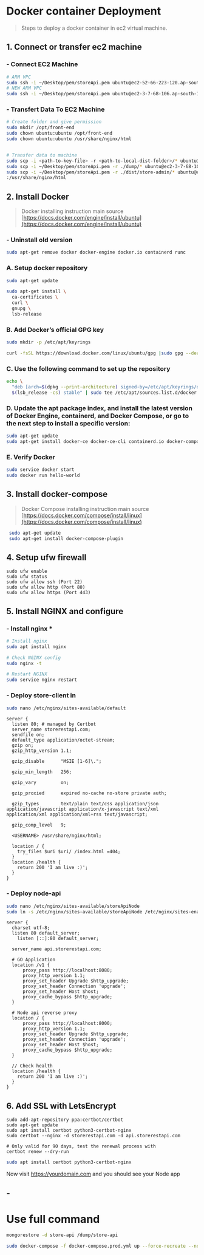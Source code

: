 # Docker container Deployment

> Steps to deploy a docker container in ec2 virtual machine.

## 1. Connect or transfer ec2 machine

### - Connect EC2 Machine
```bash
# ARM VPC
sudo ssh -i ~/Desktop/pem/storeApi.pem ubuntu@ec2-52-66-223-120.ap-south-1.compute.amazonaws.com
# NEW ARM VPC
sudo ssh -i ~/Desktop/pem/storeApi.pem ubuntu@ec2-3-7-68-106.ap-south-1.compute.amazonaws.com
```

### - Transfert Data To EC2 Machine
```bash
# Create folder and give permission
sudo mkdir /opt/front-end
sudo chown ubuntu:ubuntu /opt/front-end
sudo chown ubuntu:ubuntu /usr/share/nginx/html


# Transfer data to machine 
sudo scp -i <path-to-key-file> -r <path-to-local-dist-folder>/* ubuntu@<domain name>:/opt/front-end
sudo scp -i ~/Desktop/pem/storeApi.pem -r ./dump/* ubuntu@ec2-3-7-68-106.ap-south-1.compute.amazonaws.com:/opt/local-data
sudo scp -i ~/Desktop/pem/storeApi.pem -r ./dist/store-admin/* ubuntu@ec2-3-7-68-106.ap-south-1.compute.amazonaws.com
:/usr/share/nginx/html
```

## 2. Install Docker 
> Docker installing instruction main source [https://docs.docker.com/engine/install/ubuntu](https://docs.docker.com/engine/install/ubuntu)

### - Uninstall old version
```bash
sudo apt-get remove docker docker-engine docker.io containerd runc
```
### A. Setup docker repository
```bash
sudo apt-get update

sudo apt-get install \
  ca-certificates \
  curl \
  gnupg \
  lsb-release
```
### B. Add Docker’s official GPG key
```bash
sudo mkdir -p /etc/apt/keyrings

curl -fsSL https://download.docker.com/linux/ubuntu/gpg |sudo gpg --dearmor -o /etc/apt/keyrings/docker.gpg
```
### C. Use the following command to set up the repository
```bash
echo \
  "deb [arch=$(dpkg --print-architecture) signed-by=/etc/apt/keyrings/docker.gpg] https://download.docker.com/linux/ubuntu \
  $(lsb_release -cs) stable" | sudo tee /etc/apt/sources.list.d/docker.list > /dev/null
```
### D. Update the apt package index, and install the latest version of Docker Engine, containerd, and Docker Compose, or go to the next step to install a specific version:
```bash
sudo apt-get update
sudo apt-get install docker-ce docker-ce-cli containerd.io docker-compose-plugin
```

### E. Verify Docker
```bash
sudo service docker start
sudo docker run hello-world
```

## 3. Install docker-compose
> Docker Compose installing instruction main source [https://docs.docker.com/compose/install/linux](https://docs.docker.com/compose/install/linux)
```bash
 sudo apt-get update
 sudo apt-get install docker-compose-plugin
```


## 4. Setup ufw firewall

```
sudo ufw enable
sudo ufw status
sudo ufw allow ssh (Port 22)
sudo ufw allow http (Port 80)
sudo ufw allow https (Port 443)
```

## 5. Install NGINX and configure

### - Install nginx *
```bash
# Install nginx 
sudo apt install nginx

# Check NGINX config
sudo nginx -t

# Restart NGINX
sudo service nginx restart
```

### - Deploy store-client in <USERNAME>
```bash
sudo nano /etc/nginx/sites-available/default
```
```
server {
  listen 80; # managed by Certbot
  server_name storerestapi.com;
  sendfile on;
  default_type application/octet-stream;
  gzip on;
  gzip_http_version 1.1;

  gzip_disable      "MSIE [1-6]\.";

  gzip_min_length   256;

  gzip_vary         on;

  gzip_proxied      expired no-cache no-store private auth;

  gzip_types        text/plain text/css application/json application/javascript application/x-javascript text/xml application/xml application/xml+rss text/javascript;

  gzip_comp_level   9;

  <USERNAME> /usr/share/nginx/html;

  location / {
    try_files $uri $uri/ /index.html =404;
  }
  location /health {
    return 200 'I am live :)';
  }
}
```

### - Deploy node-api
```bash
sudo nano /etc/nginx/sites-available/storeApiNode
sudo ln -s /etc/nginx/sites-available/storeApiNode /etc/nginx/sites-enabled/storeApiNode
```
```
server {
  charset utf-8;
  listen 80 default_server;
	listen [::]:80 default_server;

  server_name api.storerestapi.com;
  
  # GO Application
  location /v1 {
      proxy_pass http://localhost:8080;
      proxy_http_version 1.1;
      proxy_set_header Upgrade $http_upgrade;
      proxy_set_header Connection 'upgrade';
      proxy_set_header Host $host;
      proxy_cache_bypass $http_upgrade;
  }

  # Node api reverse proxy
  location / {
      proxy_pass http://localhost:8000;
      proxy_http_version 1.1;
      proxy_set_header Upgrade $http_upgrade;
      proxy_set_header Connection 'upgrade';
      proxy_set_header Host $host;
      proxy_cache_bypass $http_upgrade;
  }

  // Check health
  location /health {
    return 200 'I am live :)';
  }
}
```


## 6. Add SSL with LetsEncrypt

```
sudo add-apt-repository ppa:certbot/certbot
sudo apt-get update
sudo apt install certbot python3-certbot-nginx
sudo certbot --nginx -d storerestapi.com -d api.storerestapi.com

# Only valid for 90 days, test the renewal process with
certbot renew --dry-run
```

```bash
sudo apt install certbot python3-certbot-nginx
```

Now visit https://yourdomain.com and you should see your Node app

## -
# Use full command
```bash
mongorestore -d store-api /dump/store-api
```

<!-- After Deploy -->
```bash
sudo docker-compose -f docker-compose.prod.yml up --force-recreate --no-deps certbot
```